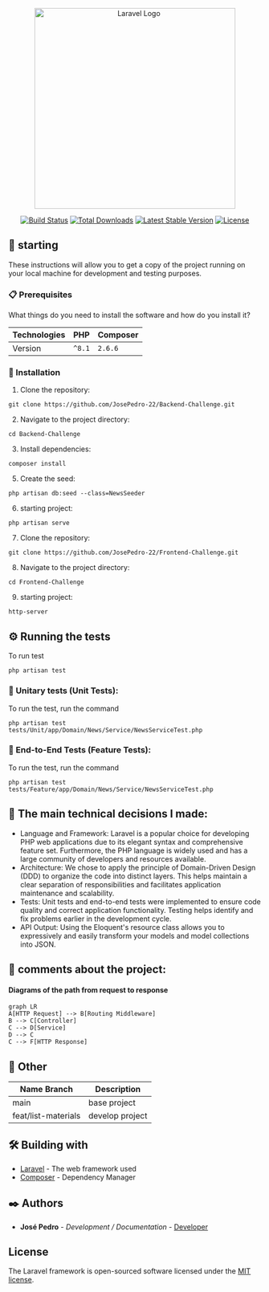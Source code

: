 <p align="center"><a href="https://laravel.com" target="_blank"><img src="https://raw.githubusercontent.com/laravel/art/master/logo-lockup/5%20SVG/2%20CMYK/1%20Full%20Color/laravel-logolockup-cmyk-red.svg" width="400" alt="Laravel Logo"></a></p>

<p align="center">
<a href="https://github.com/laravel/framework/actions"><img src="https://github.com/laravel/framework/workflows/tests/badge.svg" alt="Build Status"></a>
<a href="https://packagist.org/packages/laravel/framework"><img src="https://img.shields.io/packagist/dt/laravel/framework" alt="Total Downloads"></a>
<a href="https://packagist.org/packages/laravel/framework"><img src="https://img.shields.io/packagist/v/laravel/framework" alt="Latest Stable Version"></a>
<a href="https://packagist.org/packages/laravel/framework"><img src="https://img.shields.io/packagist/l/laravel/framework" alt="License"></a>
</p>

## 🚀 starting

These instructions will allow you to get a copy of the project running on your local machine for development and testing purposes.

### 📋 Prerequisites

What things do you need to install the software and how do you install it?

|Technologies    |PHP                            |Composer                     |
|----------------|-------------------------------|-----------------------------|
|Version         |`^8.1`                        |`2.6.6`                      |

### 🔧 Installation
1. Clone the repository:
```
git clone https://github.com/JosePedro-22/Backend-Challenge.git
```
2. Navigate to the project directory:
```
cd Backend-Challenge
```
3. Install dependencies:
```
composer install
```
5. Create the seed:
```
php artisan db:seed --class=NewsSeeder
```
6. starting project:
```
php artisan serve
```
7. Clone the repository:
```
git clone https://github.com/JosePedro-22/Frontend-Challenge.git
```
8. Navigate to the project directory:
```
cd Frontend-Challenge
```
9. starting project:
```
http-server
```


## ⚙️ Running the tests

To run test

```
php artisan test
```

### 🔩 Unitary tests (Unit Tests):

To run the test, run the command

```
php artisan test tests/Unit/app/Domain/News/Service/NewsServiceTest.php
```

### 🔩 End-to-End Tests (Feature Tests):

To run the test, run the command

```
php artisan test tests/Feature/app/Domain/News/Service/NewsServiceTest.php
```

## 🎲 The main technical decisions I made: 

* Language and Framework: Laravel is a popular choice for developing PHP web applications due to its elegant syntax and comprehensive feature set. Furthermore, the PHP language is widely used and has a large community of developers and resources available.
* Architecture: We chose to apply the principle of Domain-Driven Design (DDD) to organize the code into distinct layers. This helps maintain a clear separation of responsibilities and facilitates application maintenance and scalability.
* Tests: Unit tests and end-to-end tests were implemented to ensure code quality and correct application functionality. Testing helps identify and fix problems earlier in the development cycle.
* API Output: Using the Eloquent's resource class allows you to expressively and easily transform your models and model collections into JSON.

## 💬 comments about the project:
#### Diagrams of the path from request to response
```mermaid
graph LR
A[HTTP Request] --> B[Routing Middleware]
B --> C[Controller]
C --> D[Service]
D --> C
C --> F[HTTP Response]

```

## 🎲 Other
|Name Branch     |Description                                                  |
|----------------|-------------------------------------------------------------|
|main            |base project|
|feat/list-materials            |develop project|

## 🛠️ Building with

* [Laravel](https://laravel.com/) - The web framework used
* [Composer](https://getcomposer.org/) - Dependency Manager

## ✒️ Authors

* **José Pedro** - *Development / Documentation* - [Developer](https://www.linkedin.com/in/josepedro-sm/)


## License

The Laravel framework is open-sourced software licensed under the [MIT license](https://opensource.org/licenses/MIT).
